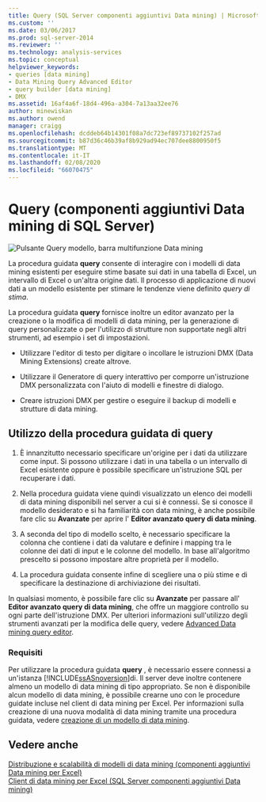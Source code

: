 ```yaml
---
title: Query (SQL Server componenti aggiuntivi Data mining) | Microsoft Docs
ms.custom: ''
ms.date: 03/06/2017
ms.prod: sql-server-2014
ms.reviewer: ''
ms.technology: analysis-services
ms.topic: conceptual
helpviewer_keywords:
- queries [data mining]
- Data Mining Query Advanced Editor
- query builder [data mining]
- DMX
ms.assetid: 16af4a6f-18d4-496a-a304-7a13aa32ee76
author: minewiskan
ms.author: owend
manager: craigg
ms.openlocfilehash: dcddeb64b14301f08a7dc723ef89737102f257ad
ms.sourcegitcommit: b87d36c46b39af8b929ad94ec707dee8800950f5
ms.translationtype: MT
ms.contentlocale: it-IT
ms.lasthandoff: 02/08/2020
ms.locfileid: "66070475"
---
```

# <a name="query-sql-server-data-mining-add-ins"></a>Query (componenti aggiuntivi Data mining di SQL Server)
  ![Pulsante Query modello, barra multifunzione Data mining](media/dmc-query.gif "Pulsante Query modello, barra multifunzione Data mining")  
  
 La procedura guidata **query** consente di interagire con i modelli di data mining esistenti per eseguire stime basate sui dati in una tabella di Excel, un intervallo di Excel o un'altra origine dati. Il processo di applicazione di nuovi dati a un modello esistente per stimare le tendenze viene definito *query di stima*.  
  
 La procedura guidata **query** fornisce inoltre un editor avanzato per la creazione o la modifica di modelli di data mining, per la generazione di query personalizzate o per l'utilizzo di strutture non supportate negli altri strumenti, ad esempio i set di impostazioni.  
  
-   Utilizzare l'editor di testo per digitare o incollare le istruzioni DMX (Data Mining Extensions) create altrove.  
  
-   Utilizzare il Generatore di query interattivo per comporre un'istruzione DMX personalizzata con l'aiuto di modelli e finestre di dialogo.  
  
-   Creare istruzioni DMX per gestire o eseguire il backup di modelli e strutture di data mining.  
  
## <a name="using-the-query-wizard"></a>Utilizzo della procedura guidata di query  
  
1.  È innanzitutto necessario specificare un'origine per i dati da utilizzare come input. Si possono utilizzare i dati in una tabella o un intervallo di Excel esistente oppure è possibile specificare un'istruzione SQL per recuperare i dati.  
  
2.  Nella procedura guidata viene quindi visualizzato un elenco dei modelli di data mining disponibili nel server a cui si è connessi. Se si conosce il modello desiderato e si ha familiarità con data mining, è anche possibile fare clic su **Avanzate** per aprire l' **Editor avanzato query di data mining**.  
  
3.  A seconda del tipo di modello scelto, è necessario specificare la colonna che contiene i dati da valutare e definire i mapping tra le colonne dei dati di input e le colonne del modello. In base all'algoritmo prescelto si possono impostare altre proprietà per il modello.  
  
4.  La procedura guidata consente infine di scegliere una o più stime e di specificare la destinazione di archiviazione dei risultati.  
  
 In qualsiasi momento, è possibile fare clic su **Avanzate** per passare all' **Editor avanzato query di data mining**, che offre un maggiore controllo su ogni parte dell'istruzione DMX. Per ulteriori informazioni sull'utilizzo degli strumenti avanzati per la modifica delle query, vedere [Advanced Data mining query editor](advanced-data-mining-query-editor.md).  
  
### <a name="requirements"></a>Requisiti  
 Per utilizzare la procedura guidata **query** , è necessario essere connessi a un'istanza [!INCLUDE[ssASnoversion](../includes/ssasnoversion-md.md)]di. Il server deve inoltre contenere almeno un modello di data mining di tipo appropriato. Se non è disponibile alcun modello di data mining, è possibile crearne uno con le procedure guidate incluse nel client di data mining per Excel. Per informazioni sulla creazione di una nuova modalità di data mining tramite una procedura guidata, vedere [creazione di un modello di data mining](creating-a-data-mining-model.md).  
  
## <a name="see-also"></a>Vedere anche  
 [Distribuzione e scalabilità di modelli di data mining &#40;componenti aggiuntivi Data mining per Excel&#41;](deploying-and-scaling-mining-models-data-mining-add-ins-for-excel.md)   
 [Client di data mining per Excel &#40;SQL Server componenti aggiuntivi Data mining&#41;](data-mining-client-for-excel-sql-server-data-mining-add-ins.md)  
  
  
